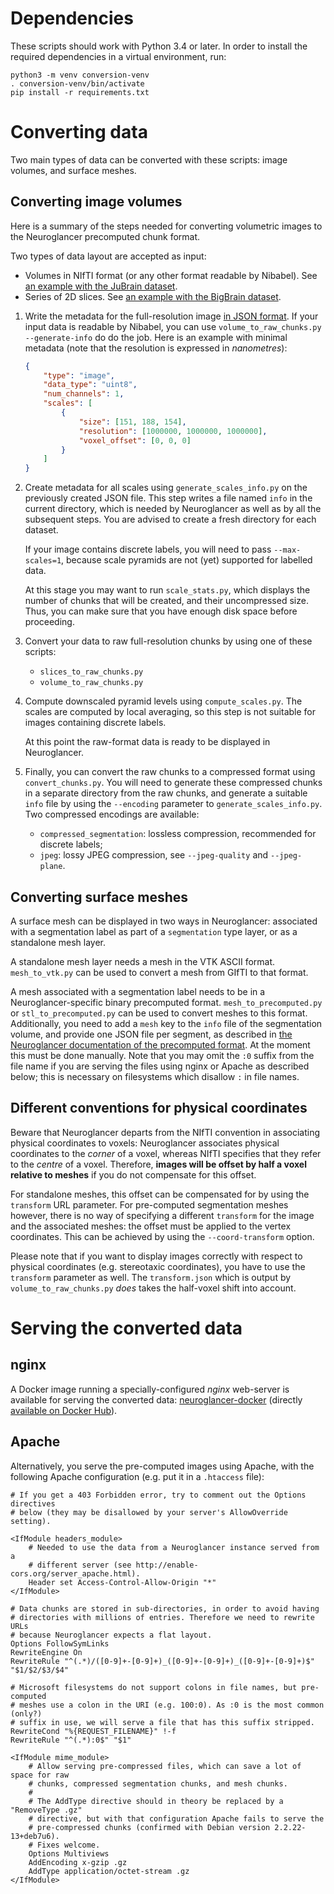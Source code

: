 Dependencies
============

These scripts should work with Python 3.4 or later. In order to install the
required dependencies in a virtual environment, run:
```Shell
python3 -m venv conversion-venv
. conversion-venv/bin/activate
pip install -r requirements.txt
```


Converting data
===============

Two main types of data can be converted with these scripts: image volumes, and
surface meshes.

Converting image volumes
------------------------

Here is a summary of the steps needed for converting volumetric images to the
Neuroglancer precomputed chunk format.

Two types of data layout are accepted as input:
- Volumes in NIfTI format (or any other format readable by Nibabel). See
  [an example with the JuBrain dataset](examples/JuBrain).
- Series of 2D slices. See [an example with the BigBrain dataset](examples/BigBrainRelease.2015).

1. Write the metadata for the full-resolution image [in JSON
   format](https://github.com/google/neuroglancer/blob/master/src/neuroglancer/datasource/precomputed/README.md).
   If your input data is readable by Nibabel, you can use
   `volume_to_raw_chunks.py --generate-info` do do the job. Here is an example
   with minimal metadata (note that the resolution is expressed in
   *nanometres*):

   ```JSON
   {
       "type": "image",
       "data_type": "uint8",
       "num_channels": 1,
       "scales": [
           {
               "size": [151, 188, 154],
               "resolution": [1000000, 1000000, 1000000],
               "voxel_offset": [0, 0, 0]
           }
       ]
   }
   ```

2. Create metadata for all scales using `generate_scales_info.py` on the
   previously created JSON file. This step writes a file named `info` in the
   current directory, which is needed by Neuroglancer as well as by all the
   subsequent steps. You are advised to create a fresh directory for each
   dataset.

   If your image contains discrete labels, you will need to pass
   `--max-scales=1`, because scale pyramids are not (yet) supported for
   labelled data.

   At this stage you may want to run `scale_stats.py`, which displays the
   number of chunks that will be created, and their uncompressed size. Thus,
   you can make sure that you have enough disk space before proceeding.

3. Convert your data to raw full-resolution chunks by using one of these
   scripts:
   - `slices_to_raw_chunks.py`
   - `volume_to_raw_chunks.py`

4. Compute downscaled pyramid levels using `compute_scales.py`. The scales are
   computed by local averaging, so this step is not suitable for images
   containing discrete labels.

   At this point the raw-format data is ready to be displayed in Neuroglancer.

5. Finally, you can convert the raw chunks to a compressed format using
   `convert_chunks.py`. You will need to generate these compressed chunks in a
   separate directory from the raw chunks, and generate a suitable `info` file
   by using the `--encoding` parameter to `generate_scales_info.py`. Two
   compressed encodings are available:
   - `compressed_segmentation`: lossless compression, recommended for discrete
      labels;
   - `jpeg`: lossy JPEG compression, see `--jpeg-quality` and `--jpeg-plane`.


Converting surface meshes
-------------------------

A surface mesh can be displayed in two ways in Neuroglancer: associated with a
segmentation label as part of a `segmentation` type layer, or as a standalone
mesh layer.

A standalone mesh layer needs a mesh in the VTK ASCII format. `mesh_to_vtk.py`
can be used to convert a mesh from GIfTI to that format.

A mesh associated with a segmentation label needs to be in a
Neuroglancer-specific binary precomputed format. `mesh_to_precomputed.py` or
`stl_to_precomputed.py` can be used to convert meshes to this format.
Additionally, you need to add a `mesh` key to the `info` file of the
segmentation volume, and provide one JSON file per segment, as described in
[the Neuroglancer documentation of the precomputed
format](https://github.com/google/neuroglancer/blob/master/src/neuroglancer/datasource/precomputed/README.md).
At the moment this must be done manually. Note that you may omit the `:0`
suffix from the file name if you are serving the files using nginx or Apache as
described below; this is necessary on filesystems which disallow `:` in file
names.


Different conventions for physical coordinates
----------------------------------------------

Beware that Neuroglancer departs from the NIfTI convention in associating
physical coordinates to voxels: Neuroglancer associates physical coordinates to
the *corner* of a voxel, whereas NIfTI specifies that they refer to the
*centre* of a voxel. Therefore, **images will be offset by half a voxel
relative to meshes** if you do not compensate for this offset.

For standalone meshes, this offset can be compensated for by using the
`transform` URL parameter. For pre-computed segmentation meshes however, there
is no way of specifying a different `transform` for the image and the
associated meshes: the offset must be applied to the vertex coordinates. This
can be achieved by using the `--coord-transform` option.

Please note that if you want to display images correctly with respect to
physical coordinates (e.g. stereotaxic coordinates), you have to use the
`transform` parameter as well. The `transform.json` which is output by
`volume_to_raw_chunks.py` *does* takes the half-voxel shift into account.


Serving the converted data
==========================

nginx
-----

A Docker image running a specially-configured *nginx* web-server is available
for serving the converted data:
[neuroglancer-docker](https://github.com/HumanBrainProject/neuroglancer-docker)
(directly
[available on Docker Hub](https://hub.docker.com/r/ylep/neuroglancer/)).


Apache
------

Alternatively, you serve the pre-computed images using Apache, with the
following Apache configuration (e.g. put it in a ``.htaccess`` file):

```ApacheConf
# If you get a 403 Forbidden error, try to comment out the Options directives
# below (they may be disallowed by your server's AllowOverride setting).

<IfModule headers_module>
    # Needed to use the data from a Neuroglancer instance served from a
    # different server (see http://enable-cors.org/server_apache.html).
    Header set Access-Control-Allow-Origin "*"
</IfModule>

# Data chunks are stored in sub-directories, in order to avoid having
# directories with millions of entries. Therefore we need to rewrite URLs
# because Neuroglancer expects a flat layout.
Options FollowSymLinks
RewriteEngine On
RewriteRule "^(.*)/([0-9]+-[0-9]+)_([0-9]+-[0-9]+)_([0-9]+-[0-9]+)$" "$1/$2/$3/$4"

# Microsoft filesystems do not support colons in file names, but pre-computed
# meshes use a colon in the URI (e.g. 100:0). As :0 is the most common (only?)
# suffix in use, we will serve a file that has this suffix stripped.
RewriteCond "%{REQUEST_FILENAME}" !-f
RewriteRule "^(.*):0$" "$1"

<IfModule mime_module>
    # Allow serving pre-compressed files, which can save a lot of space for raw
    # chunks, compressed segmentation chunks, and mesh chunks.
    #
    # The AddType directive should in theory be replaced by a "RemoveType .gz"
    # directive, but with that configuration Apache fails to serve the
    # pre-compressed chunks (confirmed with Debian version 2.2.22-13+deb7u6).
    # Fixes welcome.
    Options Multiviews
    AddEncoding x-gzip .gz
    AddType application/octet-stream .gz
</IfModule>
```
